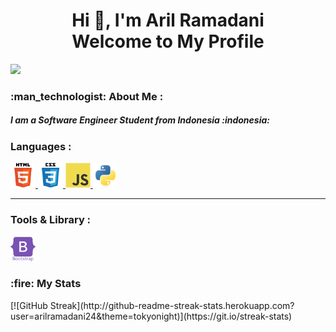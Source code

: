 <h1 align="center">Hi 👋, I'm Aril Ramadani <br> Welcome to My Profile</h1>


![](https://komarev.com/ghpvc/?username=arilramadani24&style=flat-square)

<h3>:man_technologist: About Me :</h3>

<h5>I am a Software Engineer Student from Indonesia :indonesia:</h5>


<h3 align="left">Languages :</h3>
<p align="left"> <a href="https://www.w3.org/html/" target="_blank" rel="noreferrer"> <img src="https://raw.githubusercontent.com/devicons/devicon/master/icons/html5/html5-original-wordmark.svg" alt="html5" width="40" height="40"/> </a> <a href="https://www.w3schools.com/css/" target="_blank" rel="noreferrer"> <img src="https://raw.githubusercontent.com/devicons/devicon/master/icons/css3/css3-original-wordmark.svg" alt="css3" width="40" height="40"/> </a>  <a href="https://developer.mozilla.org/en-US/docs/Web/JavaScript" target="_blank" rel="noreferrer"> <img src="https://raw.githubusercontent.com/devicons/devicon/master/icons/javascript/javascript-original.svg" alt="javascript" width="40" height="40"/> </a> <a href="https://www.python.org" target="_blank" rel="noreferrer"> <img src="https://raw.githubusercontent.com/devicons/devicon/master/icons/python/python-original.svg" alt="python" width="40" height="40"/> </a>  </p>

<hr>

<h3>Tools & Library : </h3>
<p align"left"><a href="https://getbootstrap.com" target="_blank" rel="noreferrer"> <img src="https://raw.githubusercontent.com/devicons/devicon/master/icons/bootstrap/bootstrap-plain-wordmark.svg" alt="bootstrap" width="40" height="40"/> </a></p>

<h3>:fire: My Stats</h3>
[![GitHub Streak](http://github-readme-streak-stats.herokuapp.com?user=arilramadani24&theme=tokyonight)](https://git.io/streak-stats)
